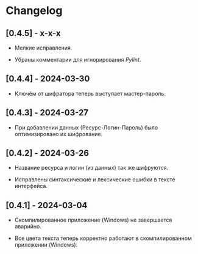 # Changelog

## [0.4.5] - x-x-x

- Мелкие исправления.

- Убраны комментарии для игнорирования _Pylint_.

## [0.4.4] - 2024-03-30

- Ключём от шифратора теперь выступает мастер-пароль.

## [0.4.3] - 2024-03-27

- При добавлении данных (Ресурс-Логин-Пароль) было оптимизировано их шифрование.

## [0.4.2] - 2024-03-26

- Название ресурса и логин (из данных) так же шифруются.

- Исправлены синтаксические и лексические ошибки в тексте интерфейса.

## [0.4.1] - 2024-03-04

- Скомпилированное приложение (Windows) не завершается аварийно.

- Все цвета текста теперь корректно работают в скомпилированном приложении (Windows).
